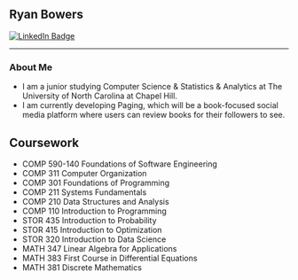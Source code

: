 ## Ryan Bowers

<div id="badges"> 
<a href="https://www.linkedin.com/in/ryan-bowers-1007aa29a/">
  <img src="https://img.shields.io/badge/LinkedIn-blue?style=for-the-badge&logo=linkedin&logoColor=white" alt="LinkedIn Badge"/>
</a>
</div>

---

### About Me
- I am a junior studying Computer Science & Statistics & Analytics at The University of North Carolina at Chapel Hill.
- I am currently developing Paging, which will be a book-focused social media platform where users can review books for their followers to see.

## Coursework
- COMP 590-140 Foundations of Software Engineering
- COMP 311 Computer Organization
- COMP 301 Foundations of Programming
- COMP 211 Systems Fundamentals
- COMP 210 Data Structures and Analysis
- COMP 110 Introduction to Programming
- STOR 435 Introduction to Probability
- STOR 415 Introduction to Optimization
- STOR 320 Introduction to Data Science
- MATH 347 Linear Algebra for Applications
- MATH 383 First Course in Differential Equations
- MATH 381 Discrete Mathematics

<!--
**ryanbowers215/ryanbowers215** is a ✨ _special_ ✨ repository because its `README.md` (this file) appears on your GitHub profile.

Here are some ideas to get you started:

- 🔭 I’m currently working on ...
- 🌱 I’m currently learning ...
- 👯 I’m looking to collaborate on ...
- 🤔 I’m looking for help with ...
- 💬 Ask me about ...
- 📫 How to reach me: ...
- 😄 Pronouns: ...
- ⚡ Fun fact: ...
-->
